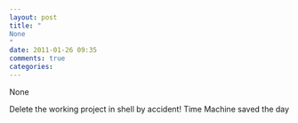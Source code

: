 ```yaml
---
layout: post
title: "
None
"
date: 2011-01-26 09:35
comments: true
categories: 
---
```


None


Delete the working project in shell by accident! Time Machine saved the day

